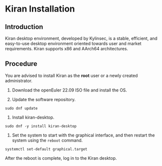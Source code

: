 # Kiran Installation

## Introduction

Kiran desktop environment, developed by Kylinsec, is a stable, efficient, and easy-to-use desktop environment oriented towards user and market requirements. Kiran supports x86 and AArch64 architectures.

## Procedure

You are advised to install Kiran as the **root** user or a newly created administrator.

1. Download the openEuler 22.09 ISO file and install the OS.

2. Update the software repository.

```shell
sudo dnf update
```

1. Install kiran-desktop.

```shell
sudo dnf -y install kiran-desktop
```

1. Set the system to start with the graphical interface, and then restart the system using the `reboot` command.

```shell
systemctl set-default graphical.target
```

After the reboot is complete, log in to the Kiran desktop.
